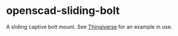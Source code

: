# openscad-sliding-bolt
A sliding captive bolt mount. See [Thingiverse](http://www.thingiverse.com/thing:1215328) for an example in use.
